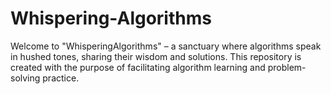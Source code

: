 # Whispering-Algorithms

 Welcome to "WhisperingAlgorithms" – a sanctuary where algorithms speak in hushed tones, sharing their wisdom and solutions. This repository is created with the purpose of facilitating algorithm learning and problem-solving practice.

